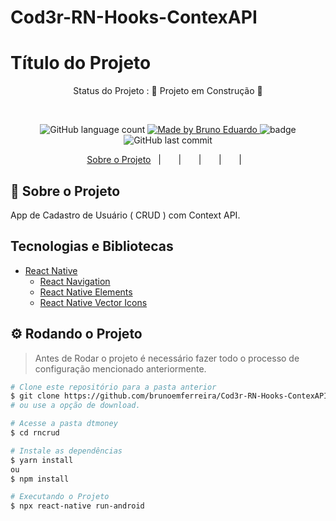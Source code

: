 # Cod3r-RN-Hooks-ContexAPI


<!-- ******************************* Título do Projeto ****************************************  -->
<h1> Título do Projeto </h1>

<!-- *******************************  Status do Projeto  **************************************  -->
<p align="center">
   Status do Projeto :  🚧 Projeto em Construção  🚧
</p>
<br/>
<!-- ************************************  Badges  ********************************************  -->

<p align="center">
  <img alt="GitHub language count" src="https://img.shields.io/github/languages/count/brunoemferreira/Cod3r-RN-Hooks-ContexAPI?color=%2304D361">

  <a href="https://rocketseat.com.br">
    <img alt="Made by Bruno Eduardo" src="https://img.shields.io/badge/made%20by-Bruno Eduardo-%2304D361">
  </a>

  <img src="https://img.shields.io/github/repo-size/brunoemferreira/Cod3r-RN-Hooks-ContexAPI" alt="badge"/>
  <img alt="GitHub last commit" src="https://img.shields.io/github/last-commit/brunoemferreira/Cod3r-RN-Hooks-ContexAPI">

</p>

<!-- ******************************* Ancoras **************************************************  -->

<p align="center">
  <a href="#sobre">Sobre o Projeto</a>&nbsp;&nbsp;&nbsp;|&nbsp;&nbsp;&nbsp;
  <a href="#"></a>&nbsp;&nbsp;&nbsp;|&nbsp;&nbsp;&nbsp;
  <a href="#"></a>&nbsp;&nbsp;&nbsp;|&nbsp;&nbsp;&nbsp;
  <a href="#"></a>&nbsp;&nbsp;&nbsp;|&nbsp;&nbsp;&nbsp;
  <a href="#"></a>&nbsp;&nbsp;&nbsp;|&nbsp;&nbsp;&nbsp;
</p>

<!-- ******************************* Sobre ***************************************************  -->

<h2 id="sobre"> 🚀 Sobre o Projeto </h2>
App de Cadastro de Usuário ( CRUD ) com Context API.

<h2 id=""> Tecnologias e Bibliotecas </h2>

* [React Native]()
  * [React Navigation](https://reactnavigation.org/)
  * [React Native Elements](https://reactnativeelements.com/)
  * [React Native Vector Icons](https://oblador.github.io/react-native-vector-icons/)


## ⚙️ Rodando o Projeto
> Antes de Rodar o projeto é necessário fazer todo o processo de configuração mencionado anteriormente.
```bash
# Clone este repositório para a pasta anterior
$ git clone https://github.com/brunoemferreira/Cod3r-RN-Hooks-ContexAPI.git
# ou use a opção de download.

# Acesse a pasta dtmoney
$ cd rncrud

# Instale as dependências
$ yarn install
ou
$ npm install

# Executando o Projeto
$ npx react-native run-android

```